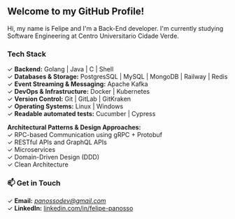 ## Welcome to my GitHub Profile!   

Hi, my name is Felipe and I'm a Back-End developer. I'm currently studying Software Engineering at Centro Universitario Cidade Verde.

### Tech Stack  

✓ **Backend:** Golang | Java | C | Shell             
✓ **Databases & Storage:** PostgresSQL | MySQL | MongoDB | Railway | Redis   
✓ **Event Streaming & Messaging:** Apache Kafka      
✓ **DevOps & Infrastructure:** Docker | Kubernetes  
✓ **Version Control:** Git | GitLab | GitKraken  
✓ **Operating Systems:** Linux | Windows  
✓ **Readable automated tests:** Cucumber | Cypress  

 **Architectural Patterns & Design Approaches:**       
 ✓  RPC-based Communication using gRPC + Protobuf            
 ✓  RESTful APIs and GraphQL APIs      
 ✓  Microservices      
 ✓  Domain-Driven Design (DDD)            
 ✓  Clean Architecture                

### 📫 Get in Touch  
✓ **Email:** *panossodev@gmail.com*  
✓ **LinkedIn:** [linkedin.com/in/felipe-panosso](#)
